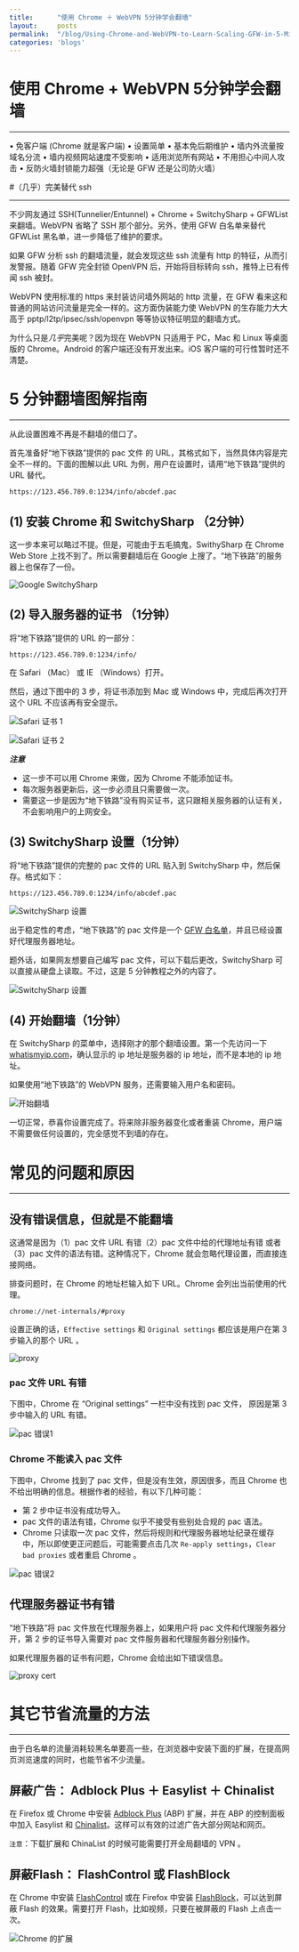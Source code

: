 ```yaml
---
title:      "使用 Chrome ＋ WebVPN 5分钟学会翻墙"
layout:     posts
permalink:  "/blog/Using-Chrome-and-WebVPN-to-Learn-Scaling-GFW-in-5-Minutes.html"
categories: 'blogs'
---
```



# 使用 Chrome + WebVPN 5分钟学会翻墙

---------------------------------

&#8226; 免客户端 (Chrome 就是客户端) &#8226; 设置简单 &#8226; 基本免后期维护 &#8226; 墙内外流量按域名分流 &#8226; 墙内视频网站速度不受影响 &#8226; 适用浏览所有网站 &#8226; 不用担心中间人攻击 &#8226; 反防火墙封锁能力超强（无论是 GFW 还是公司防火墙）


#（几乎）完美替代 ssh 

--------

不少网友通过 SSH(Tunnelier/Entunnel) + Chrome + SwitchySharp + GFWList 来翻墙。WebVPN 省略了 SSH 那个部分。另外，使用 GFW 白名单来替代 GFWList 黑名单，进一步降低了维护的要求。

如果 GFW 分析 ssh 的翻墙流量，就会发现这些 ssh 流量有 http 的特征，从而引发警报。随着 GFW 完全封锁 OpenVPN 后，开始将目标转向 ssh，推特上已有传闻 ssh 被封。

WebVPN 使用标准的 https 来封装访问墙外网站的 http 流量，在 GFW 看来这和普通的网站访问流量是完全一样的。这方面伪装能力使 WebVPN 的生存能力大大高于 pptp/l2tp/ipsec/ssh/openvpn 等等协议特征明显的翻墙方式。

为什么只是*几乎*完美呢？因为现在 WebVPN 只适用于 PC，Mac 和 Linux 等桌面版的 Chrome。Android 的客户端还没有开发出来。iOS 客户端的可行性暂时还不清楚。


# 5 分钟翻墙图解指南

----------

从此设置困难不再是不翻墙的借口了。

首先准备好“地下铁路”提供的 pac 文件 的 URL，其格式如下，当然具体内容是完全不一样的。下面的图解以此 URL 为例，用户在设置时，请用“地下铁路”提供的 URL 替代。

```
https://123.456.789.0:1234/info/abcdef.pac
```

## (1) 安装 Chrome 和 SwitchySharp （2分钟）

这一步本来可以略过不提。但是，可能由于五毛搞鬼，SwithySharp 在 Chrome Web Store 上找不到了。所以需要翻墙后在 Google 上搜了。“地下铁路”的服务器上也保存了一份。

![Google SwitchySharp](http://i.imgur.com/snbir.png)


## (2) 导入服务器的证书 （1分钟）

将“地下铁路”提供的 URL 的一部分：

```
https://123.456.789.0:1234/info/
```

在 Safari （Mac） 或 IE （Windows）打开。

然后，通过下图中的 3 步，将证书添加到 Mac 或 Windows 中，完成后再次打开这个 URL 不应该再有安全提示。

![Safari 证书 1](http://i.imgur.com/zDPRg.png)

![Safari 证书 2](http://i.imgur.com/0qOxb.png)


***注意***

* 这一步不可以用 Chrome 来做，因为 Chrome 不能添加证书。
* 每次服务器更新后，这一步必须且只需要做一次。
* 需要这一步是因为“地下铁路”没有购买证书，这只跟相关服务器的认证有关，不会影响用户的上网安全。

## (3) SwitchySharp 设置（1分钟）

将“地下铁路”提供的完整的 pac 文件的 URL 贴入到 SwitchySharp 中，然后保存。格式如下：

```
https://123.456.789.0:1234/info/abcdef.pac
```

![SwitchySharp 设置](http://i.imgur.com/WCYw9.png)

出于稳定性的考虑，“地下铁路”的 pac 文件是一个 [GFW 白名单](https://github.com/n0wa11/gfw_whitelist)，并且已经设置好代理服务器地址。

题外话，如果网友想要自己编写 pac 文件，可以下载后更改，SwitchySharp 可以直接从硬盘上读取。不过，这是 5 分钟教程之外的内容了。

![SwitchySharp 设置](http://i.imgur.com/K7VSN.png)


## (4) 开始翻墙（1分钟）

在 SwitchySharp 的菜单中，选择刚才的那个翻墙设置。第一个先访问一下 [whatismyip.com](whatismyip.com)，确认显示的 ip 地址是服务器的 ip 地址，而不是本地的 ip 地址。

如果使用“地下铁路”的 WebVPN 服务，还需要输入用户名和密码。

![开始翻墙](http://i.imgur.com/IXNqi.png)

一切正常，恭喜你设置完成了。将来除非服务器变化或者重装 Chrome，用户端不需要做任何设置的，完全感觉不到墙的存在。


# 常见的问题和原因

----------

## 没有错误信息，但就是不能翻墙

这通常是因为（1）pac 文件 URL 有错（2）pac 文件中给的代理地址有错 或者（3）pac 文件的语法有错。这种情况下，Chrome 就会忽略代理设置，而直接连接网络。

排查问题时，在 Chrome 的地址栏输入如下 URL。Chrome 会列出当前使用的代理。

```
chrome://net-internals/#proxy
```

设置正确的话，`Effective settings` 和 `Original settings` 都应该是用户在第 3 步输入的那个 URL 。

![proxy](http://i.imgur.com/AGZJJ.png)


### pac 文件 URL 有错

下图中，Chrome 在 “Original settings” 一栏中没有找到 pac 文件， 原因是第 3 步中输入的 URL 有错。

![pac 错误1](http://i.imgur.com/JzrfD.png)


### Chrome 不能读入 pac 文件

下图中，Chrome 找到了 pac 文件，但是没有生效，原因很多，而且 Chrome 也不给出明确的信息。根据作者的经验，有以下几种可能：

* 第 2 步中证书没有成功导入。
* pac 文件的语法有错，Chrome 似乎不接受有些别处合规的 pac 语法。
* Chrome 只读取一次 pac 文件，然后将规则和代理服务器地址纪录在缓存中，所以即使更正问题后，可能需要点击几次 `Re-apply settings`，`Clear bad proxies` 或者重启 Chrome 。

![pac 错误2](http://i.imgur.com/7iPjB.png)



## 代理服务器证书有错

“地下铁路”将 pac 文件放在代理服务器上，如果用户将 pac 文件和代理服务器分开，第 2 步的证书导入需要对 pac 文件服务器和代理服务器分别操作。

如果代理服务器的证书有问题，Chrome 会给出如下错误信息。

![proxy cert](http://i.imgur.com/Sritx.png)


# 其它节省流量的方法

----------------

由于白名单的流量消耗较黑名单要高一些，在浏览器中安装下面的扩展，在提高网页浏览速度的同时，也能节省不少流量。

## 屏蔽广告： Adblock Plus ＋ Easylist ＋ Chinalist

在 Firefox 或 Chrome 中安装 [Adblock Plus](http://adblockplus.org/en/) (ABP) 扩展，并在 ABP 的控制面板中加入 Easylist 和 [Chinalist](http://code.google.com/p/adblock-chinalist/)。这样可以有效的过滤广告大部分网站和网页。

`注意`：下载扩展和 ChinaList 的时候可能需要打开全局翻墙的 VPN 。

## 屏蔽Flash： FlashControl 或 FlashBlock

在 Chrome 中安装 [FlashControl](https://chrome.google.com/webstore/detail/flashcontrol/mfidmkgnfgnkihnjeklbekckimkipmoe) 或在 Firefox 中安装 [FlashBlock](https://addons.mozilla.org/zh-cn/firefox/addon/flashblock/)，可以达到屏蔽 Flash 的效果。需要打开 Flash，比如视频，只要在被屏蔽的 Flash 上点击一次。

![Chrome 的扩展](http://i.imgur.com/VfMUA.png)
